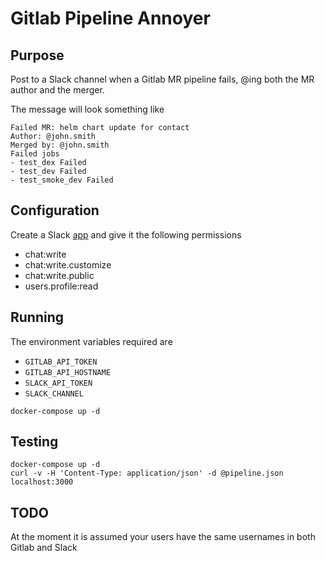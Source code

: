 # Gitlab Pipeline Annoyer

## Purpose

Post to a Slack channel when a Gitlab MR pipeline fails, @ing both the
MR author and the merger.

The message will look something like

```
Failed MR: helm chart update for contact
Author: @john.smith
Merged by: @john.smith
Failed jobs
- test_dex Failed
- test_dev Failed
- test_smoke_dev Failed
```

## Configuration

Create a Slack [app](https://api.slack.com/apps/) and give it the following permissions

* chat:write
* chat:write.customize
* chat:write.public
* users.profile:read

## Running

The environment variables required are

* `GITLAB_API_TOKEN`
* `GITLAB_API_HOSTNAME`
* `SLACK_API_TOKEN`
* `SLACK_CHANNEL`

```shell
docker-compose up -d
```

## Testing

```shell
docker-compose up -d
curl -v -H 'Content-Type: application/json' -d @pipeline.json localhost:3000
```

## TODO

At the moment it is assumed your users have the same usernames in both
Gitlab and Slack
